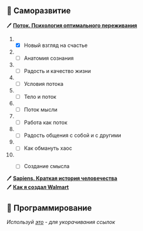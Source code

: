## :book: Саморазвитие
:pen: **[Поток. Психология оптимального переживания](https://goo.gl/y3Tcmn)**

1. - [x] Новый взгляд на счастье

2. - [ ] Анатомия сознания 

3. - [ ] Радость и качество жизни 

4. - [ ] Условия потока 

5. - [ ] Тело и поток 

6. - [ ] Поток мысли 

7. - [ ] Работа как поток 

8. - [ ] Радость общения с собой и с другими 

9. - [ ] Как обмануть хаос 

10. - [ ] Создание смысла 


:pen: **[Sapiens. Краткая история человечества](http://www.ozon.ru/context/detail/id/137567488/)**  
:pen: **[Как я создал Walmart](http://www.ozon.ru/context/detail/id/135633639/)**

## :book: Программирование

_Используй [это](https://goo.gl/) - для укорачивания ссылок_
